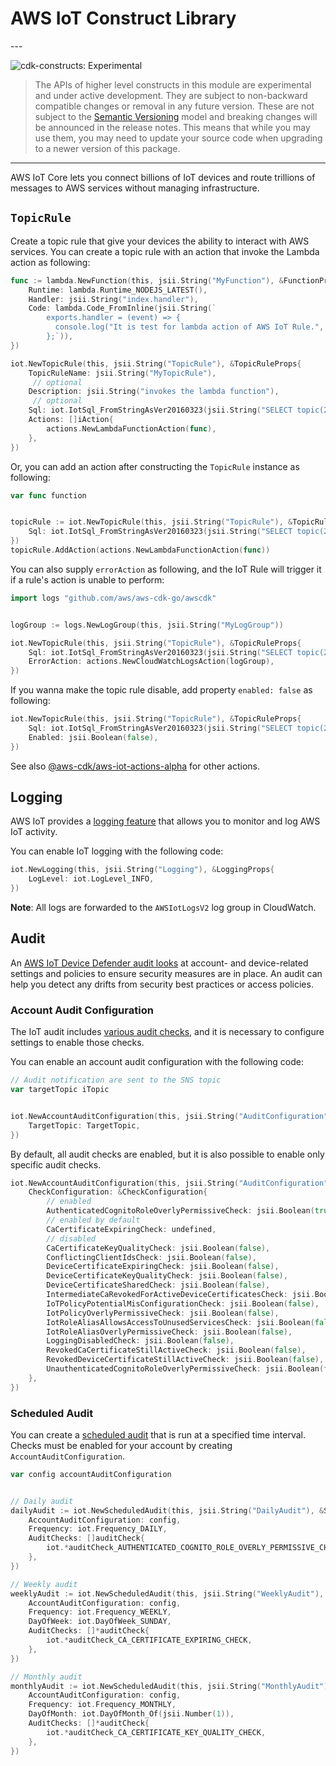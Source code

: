 # AWS IoT Construct Library

<!--BEGIN STABILITY BANNER-->---


![cdk-constructs: Experimental](https://img.shields.io/badge/cdk--constructs-experimental-important.svg?style=for-the-badge)

> The APIs of higher level constructs in this module are experimental and under active development.
> They are subject to non-backward compatible changes or removal in any future version. These are
> not subject to the [Semantic Versioning](https://semver.org/) model and breaking changes will be
> announced in the release notes. This means that while you may use them, you may need to update
> your source code when upgrading to a newer version of this package.

---
<!--END STABILITY BANNER-->

AWS IoT Core lets you connect billions of IoT devices and route trillions of
messages to AWS services without managing infrastructure.

## `TopicRule`

Create a topic rule that give your devices the ability to interact with AWS services.
You can create a topic rule with an action that invoke the Lambda action as following:

```go
func := lambda.NewFunction(this, jsii.String("MyFunction"), &FunctionProps{
	Runtime: lambda.Runtime_NODEJS_LATEST(),
	Handler: jsii.String("index.handler"),
	Code: lambda.Code_FromInline(jsii.String(`
	    exports.handler = (event) => {
	      console.log("It is test for lambda action of AWS IoT Rule.", event);
	    };`)),
})

iot.NewTopicRule(this, jsii.String("TopicRule"), &TopicRuleProps{
	TopicRuleName: jsii.String("MyTopicRule"),
	 // optional
	Description: jsii.String("invokes the lambda function"),
	 // optional
	Sql: iot.IotSql_FromStringAsVer20160323(jsii.String("SELECT topic(2) as device_id, timestamp() as timestamp FROM 'device/+/data'")),
	Actions: []iAction{
		actions.NewLambdaFunctionAction(func),
	},
})
```

Or, you can add an action after constructing the `TopicRule` instance as following:

```go
var func function


topicRule := iot.NewTopicRule(this, jsii.String("TopicRule"), &TopicRuleProps{
	Sql: iot.IotSql_FromStringAsVer20160323(jsii.String("SELECT topic(2) as device_id, timestamp() as timestamp FROM 'device/+/data'")),
})
topicRule.AddAction(actions.NewLambdaFunctionAction(func))
```

You can also supply `errorAction` as following,
and the IoT Rule will trigger it if a rule's action is unable to perform:

```go
import logs "github.com/aws/aws-cdk-go/awscdk"


logGroup := logs.NewLogGroup(this, jsii.String("MyLogGroup"))

iot.NewTopicRule(this, jsii.String("TopicRule"), &TopicRuleProps{
	Sql: iot.IotSql_FromStringAsVer20160323(jsii.String("SELECT topic(2) as device_id, timestamp() as timestamp FROM 'device/+/data'")),
	ErrorAction: actions.NewCloudWatchLogsAction(logGroup),
})
```

If you wanna make the topic rule disable, add property `enabled: false` as following:

```go
iot.NewTopicRule(this, jsii.String("TopicRule"), &TopicRuleProps{
	Sql: iot.IotSql_FromStringAsVer20160323(jsii.String("SELECT topic(2) as device_id, timestamp() as timestamp FROM 'device/+/data'")),
	Enabled: jsii.Boolean(false),
})
```

See also [@aws-cdk/aws-iot-actions-alpha](https://docs.aws.amazon.com/cdk/api/v2/docs/aws-iot-actions-alpha-readme.html) for other actions.

## Logging

AWS IoT provides a [logging feature](https://docs.aws.amazon.com/iot/latest/developerguide/configure-logging.html) that allows you to monitor and log AWS IoT activity.

You can enable IoT logging with the following code:

```go
iot.NewLogging(this, jsii.String("Logging"), &LoggingProps{
	LogLevel: iot.LogLevel_INFO,
})
```

**Note**: All logs are forwarded to the `AWSIotLogsV2` log group in CloudWatch.

## Audit

An [AWS IoT Device Defender audit looks](https://docs.aws.amazon.com/iot-device-defender/latest/devguide/device-defender-audit.html) at account- and device-related settings and policies to ensure security measures are in place.
An audit can help you detect any drifts from security best practices or access policies.

### Account Audit Configuration

The IoT audit includes [various audit checks](https://docs.aws.amazon.com/iot-device-defender/latest/devguide/device-defender-audit-checks.html), and it is necessary to configure settings to enable those checks.

You can enable an account audit configuration with the following code:

```go
// Audit notification are sent to the SNS topic
var targetTopic iTopic


iot.NewAccountAuditConfiguration(this, jsii.String("AuditConfiguration"), &AccountAuditConfigurationProps{
	TargetTopic: TargetTopic,
})
```

By default, all audit checks are enabled, but it is also possible to enable only specific audit checks.

```go
iot.NewAccountAuditConfiguration(this, jsii.String("AuditConfiguration"), &AccountAuditConfigurationProps{
	CheckConfiguration: &CheckConfiguration{
		// enabled
		AuthenticatedCognitoRoleOverlyPermissiveCheck: jsii.Boolean(true),
		// enabled by default
		CaCertificateExpiringCheck: undefined,
		// disabled
		CaCertificateKeyQualityCheck: jsii.Boolean(false),
		ConflictingClientIdsCheck: jsii.Boolean(false),
		DeviceCertificateExpiringCheck: jsii.Boolean(false),
		DeviceCertificateKeyQualityCheck: jsii.Boolean(false),
		DeviceCertificateSharedCheck: jsii.Boolean(false),
		IntermediateCaRevokedForActiveDeviceCertificatesCheck: jsii.Boolean(false),
		IoTPolicyPotentialMisConfigurationCheck: jsii.Boolean(false),
		IotPolicyOverlyPermissiveCheck: jsii.Boolean(false),
		IotRoleAliasAllowsAccessToUnusedServicesCheck: jsii.Boolean(false),
		IotRoleAliasOverlyPermissiveCheck: jsii.Boolean(false),
		LoggingDisabledCheck: jsii.Boolean(false),
		RevokedCaCertificateStillActiveCheck: jsii.Boolean(false),
		RevokedDeviceCertificateStillActiveCheck: jsii.Boolean(false),
		UnauthenticatedCognitoRoleOverlyPermissiveCheck: jsii.Boolean(false),
	},
})
```

### Scheduled Audit

You can create a [scheduled audit](https://docs.aws.amazon.com/iot-device-defender/latest/devguide/AuditCommands.html#device-defender-AuditCommandsManageSchedules) that is run at a specified time interval. Checks must be enabled for your account by creating `AccountAuditConfiguration`.

```go
var config accountAuditConfiguration


// Daily audit
dailyAudit := iot.NewScheduledAudit(this, jsii.String("DailyAudit"), &ScheduledAuditProps{
	AccountAuditConfiguration: config,
	Frequency: iot.Frequency_DAILY,
	AuditChecks: []auditCheck{
		iot.*auditCheck_AUTHENTICATED_COGNITO_ROLE_OVERLY_PERMISSIVE_CHECK,
	},
})

// Weekly audit
weeklyAudit := iot.NewScheduledAudit(this, jsii.String("WeeklyAudit"), &ScheduledAuditProps{
	AccountAuditConfiguration: config,
	Frequency: iot.Frequency_WEEKLY,
	DayOfWeek: iot.DayOfWeek_SUNDAY,
	AuditChecks: []*auditCheck{
		iot.*auditCheck_CA_CERTIFICATE_EXPIRING_CHECK,
	},
})

// Monthly audit
monthlyAudit := iot.NewScheduledAudit(this, jsii.String("MonthlyAudit"), &ScheduledAuditProps{
	AccountAuditConfiguration: config,
	Frequency: iot.Frequency_MONTHLY,
	DayOfMonth: iot.DayOfMonth_Of(jsii.Number(1)),
	AuditChecks: []*auditCheck{
		iot.*auditCheck_CA_CERTIFICATE_KEY_QUALITY_CHECK,
	},
})
```
